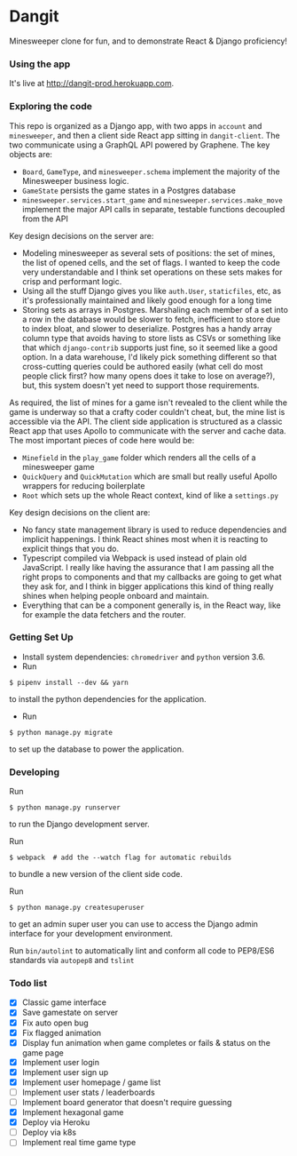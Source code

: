 # Dangit

Minesweeper clone for fun, and to demonstrate React & Django proficiency!

### Using the app

It's live at http://dangit-prod.herokuapp.com.

### Exploring the code

This repo is organized as a Django app, with two apps in `account` and `minesweeper`, and then a client side React app sitting in `dangit-client`. The two communicate using a GraphQL API powered by Graphene. The key objects are:
 - `Board`, `GameType`, and `minesweeper.schema` implement the majority of the Minesweeper business logic.
 - `GameState` persists the game states in a Postgres database
 - `minesweeper.services.start_game` and `minesweeper.services.make_move` implement the major API calls in separate, testable functions decoupled from the API

Key design decisions on the server are:
 - Modeling minesweeper as several sets of positions: the set of mines, the list of opened cells, and the set of flags. I wanted to keep the code very understandable and I think set operations on these sets makes for crisp and performant logic.
 - Using all the stuff Django gives you like `auth.User`, `staticfiles`, etc, as it's professionally maintained and likely good enough for a long time
 - Storing sets as arrays in Postgres. Marshaling each member of a set into a row in the database would be slower to fetch, inefficient to store due to index bloat, and slower to deserialize. Postgres has a handy array column type that avoids having to store lists as CSVs or something like that which `django-contrib` supports just fine, so it seemed like a good option. In a data warehouse, I'd likely pick something different so that cross-cutting queries could be authored easily (what cell do most people click first? how many opens does it take to lose on average?), but, this system doesn't yet need to support those requirements.

As required, the list of mines for a game isn't revealed to the client while the game is underway so that a crafty coder couldn't cheat, but, the mine list is accessible via the API. The client side application is structured as a classic React app that uses Apollo to communicate with the server and cache data. The most important pieces of code here would be:
 - `Minefield` in the `play_game` folder which renders all the cells of a minesweeper game
 - `QuickQuery` and `QuickMutation` which are small but really useful Apollo wrappers for reducing boilerplate
 - `Root` which sets up the whole React context, kind of like a `settings.py`

 Key design decisions on the client are:
 - No fancy state management library is used to reduce dependencies and implicit happenings. I think React shines most when it is reacting to explicit things that you do.
 - Typescript compiled via Webpack is used instead of plain old JavaScript. I really like having the assurance that I am passing all the right props to components and that my callbacks are going to get what they ask for, and I think in bigger applications this kind of thing really shines when helping people onboard and maintain.
 - Everything that can be a component generally is, in the React way, like for example the data fetchers and the router.

### Getting Set Up

- Install system dependencies:  `chromedriver` and `python` version 3.6.
- Run
```
$ pipenv install --dev && yarn
```
to install the python dependencies for the application.
- Run
```
$ python manage.py migrate
```
to set up the database to power the application.


### Developing

Run

```
$ python manage.py runserver
```

to run the Django development server.

Run
```
$ webpack  # add the --watch flag for automatic rebuilds
```
to bundle a new version of the client side code.

Run
```
$ python manage.py createsuperuser
```
to get an admin super user you can use to access the Django admin interface for your development environment.

Run `bin/autolint` to automatically lint and conform all code to PEP8/ES6 standards via `autopep8` and `tslint`


### Todo list

 - [x] Classic game interface
 - [x] Save gamestate on server
 - [x] Fix auto open bug
 - [x] Fix flagged animation
 - [x] Display fun animation when game completes or fails & status on the game page
 - [X] Implement user login
 - [X] Implement user sign up
 - [X] Implement user homepage / game list
 - [ ] Implement user stats / leaderboards
 - [ ] Implement board generator that doesn't require guessing
 - [X] Implement hexagonal game
 - [x] Deploy via Heroku
 - [ ] Deploy via k8s
 - [ ] Implement real time game type
